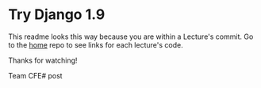 # Try Django 1.9

This readme looks this way because you are within a Lecture's commit. Go to the [home](https://github.com/codingforentrepreneurs/try-django-19) repo to see links for each lecture's code.

Thanks for watching!

Team CFE# post
